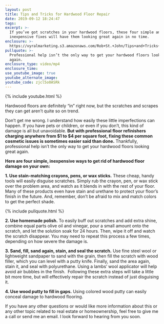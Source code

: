 ```yaml
---
layout: post
title: Tips and Tricks for Hardwood Floor Repair
date: 2019-09-12 18:24:47
tags:
excerpt: >-
  If you’ve got scratches in your hardwood floors, these four simple and
  inexpensive fixes will have them looking great again in no time.
enclosure: >-
  https://vyralmarketing.s3.amazonaws.com/Rob+St.+John/Tips+and+Tricks+for+Hardwood+Floor+Repair.mp4
pullquote: >-
  Professional help isn’t the only way to get your hardwood floors looking great
  again.
enclosure_type: video/mp4
enclosure_time:
use_youtube_image: true
youtube_alternate_image:
youtube_code: zjcl5o0ASRk
---
```


{% include youtube.html %}

Hardwood floors are definitely “in” right now, but the scratches and scrapes they can get aren’t quite so on trend.&nbsp;

Don’t get me wrong. I understand how easily these little imperfections can happen. If you have pets or children, or even if you don’t, this kind of damage is all but unavoidable. **But with professional floor refinishers charging anywhere from $1 to $4 per square foot, fixing these common cosmetic issues is sometimes easier said than done.** Thankfully, professional help isn’t the only way to get your hardwood floors looking great again.&nbsp;

**Here are four simple, inexpensive ways to get rid of hardwood floor damage on your own:&nbsp;**

**1\. Use stain-matching crayons, pens, or wax sticks.** These cheap, handy tools will easily disguise scratches. Simply rub the crayon, pen, or wax stick over the problem area, and watch as it blends in with the rest of your floor. Many of these products even have stain and urethane to protect your floor’s finish in the future. And, remember, don’t be afraid to mix and match colors to get the perfect shade.&nbsp;

{% include pullquote.html %}

**2\. Use homemade polish.** To easily buff out scratches and add extra shine, combine equal parts olive oil and vinegar, pour a small amount onto the scratch, and let the solution soak for 24 hours. Then, wipe it off and watch the scratch disappear. You may need to repeat this process a few times, depending on how severe the damage is.&nbsp;

**3\. Sand, fill, sand again, stain, and seal the scratch.** Use fine steel wool or lightweight sandpaper to sand with the grain, then fill the scratch with wood filler, which you can level with a putty knife. Finally, sand the area again, stain it, and seal with polyurethane. Using a lambs’ wool applicator will help avoid air bubbles in the finish. &nbsp;Following these extra steps will take a little bit more time, but will effectively repair the scratch instead of just disguising it.

**4\. Use wood putty to fill in gaps.** Using colored wood putty can easily conceal damage to hardwood flooring.&nbsp;

If you have any other questions or would like more information about this or any other topic related to real estate or homeownership, feel free to give me a call or send me an email. I look forward to hearing from you soon.&nbsp;<br>&nbsp;